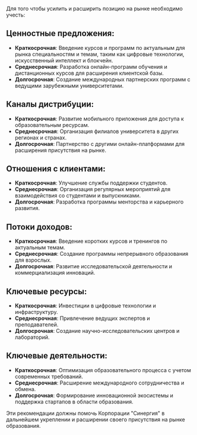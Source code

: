 Для того чтобы усилить и расширить позицию на рынке необходимо учесть:

## Ценностные предложения:
- **Краткосрочная**: Введение курсов и программ по актуальным для рынка специальностям и темам, таким как цифровые технологии, искусственный интеллект и блокчейн.
- **Среднесрочная**: Разработка онлайн-программ обучения и дистанционных курсов для расширения клиентской базы.
- **Долгосрочная**: Создание международных партнерских программ с ведущими зарубежными университетами.

## **Каналы дистрибуции**:
 - **Краткосрочная**: Развитие мобильного приложения для доступа к образовательным ресурсам.
 - **Среднесрочная**: Организация филиалов университета в других регионах и странах.
 - **Долгосрочная**: Партнерство с другими онлайн-платформами для расширения присутствия на рынке.

## Отношения с клиентами:
- **Краткосрочная**: Улучшение службы поддержки студентов.
- **Среднесрочная**: Организация регулярных мероприятий для взаимодействия со студентами и выпускниками.
- **Долгосрочная**: Разработка программы менторства и карьерного развития.

## Потоки доходов:
- **Краткосрочная**: Введение коротких курсов и тренингов по актуальным темам.
- **Среднесрочная**: Создание программы непрерывного образования для взрослых.
- **Долгосрочная**: Развитие исследовательской деятельности и коммерциализация инноваций.

## Ключевые ресурсы:
- **Краткосрочная**: Инвестиции в цифровые технологии и инфраструктуру.
- **Среднесрочная**: Привлечение ведущих экспертов и преподавателей.
- **Долгосрочная**: Создание научно-исследовательских центров и лабораторий.

## Ключевые деятельности:
- **Краткосрочная**: Оптимизация образовательного процесса с учетом современных требований.
- **Среднесрочная**: Расширение международного сотрудничества и обмена.
- **Долгосрочная**: Формирование инновационной экосистемы и поддержка стартапов в области образования.

Эти рекомендации должны помочь Корпорации "Синергия" в дальнейшем укреплении и расширении своего присутствия на рынке образования.